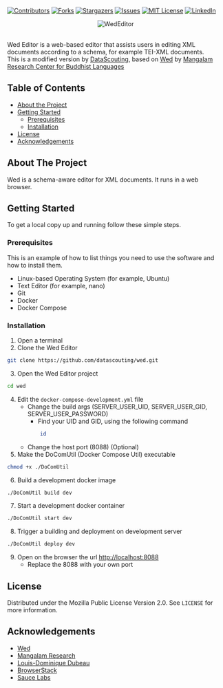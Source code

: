 [![Contributors][contributors-shield]][contributors-url]
[![Forks][forks-shield]][forks-url]
[![Stargazers][stars-shield]][stars-url]
[![Issues][issues-shield]][issues-url]
[![MIT License][license-shield]][license-url]
[![LinkedIn][linkedin-shield]][linkedin-url]

<!-- PROJECT LOGO -->
<p align="center">
  <img src="./images/WedEditor.png" alt="WedEditor">
</p>
<br />
<div>
  <div>
    Wed Editor is a web-based editor that assists users in editing XML documents according to a schema,
     for example TEI-XML documents.
    <br />
    This is a modified version by <a href="https://github.com/DataScouting">DataScouting</a>, 
    based on <a href="https://github.com/mangalam-research/wed">Wed</a>
    by <a href="https://github.com/mangalam-research">Mangalam Research Center for Buddhist Languages</a>
  </div>
</div>


<!-- TABLE OF CONTENTS -->
## Table of Contents

* [About the Project](#about-the-project)
* [Getting Started](#getting-started)
  * [Prerequisites](#prerequisites)
  * [Installation](#installation)
* [License](#license)
* [Acknowledgements](#acknowledgements)


<!-- ABOUT THE PROJECT -->
## About The Project
Wed is a schema-aware editor for XML documents. It runs in a web browser.


<!-- GETTING STARTED -->
## Getting Started

To get a local copy up and running follow these simple steps.


### Prerequisites

This is an example of how to list things you need to use the software and how to install them.
* Linux-based Operating System (for example, Ubuntu)
* Text Editor (for example, nano)
* Git
* Docker
* Docker Compose


### Installation
1. Open a terminal
2. Clone the Wed Editor
```sh
git clone https://github.com/datascouting/wed.git
```
3. Open the Wed Editor project
```sh
cd wed
``` 
4. Edit the `docker-compose-development.yml` file
    - Change the build args (SERVER_USER_UID, SERVER_USER_GID, SERVER_USER_PASSWORD)
        - Find your UID and GID, using the following command
        ```sh
            id
        ```
    - Change the host port (8088) (Optional)
5. Make the DoComUtil (Docker Compose Util) executable
```sh
chmod +x ./DoComUtil
``` 
6. Build a development docker image
```sh
./DoComUtil build dev
``` 
7. Start a development docker container
```sh
./DoComUtil start dev
``` 
8. Trigger a building and deployment on development server
```sh
./DoComUtil deploy dev
``` 
9. Open on the browser the url [http://localhost:8088](http://localhost:8088)
    - Replace the 8088 with your own port


<!-- LICENSE -->
## License

Distributed under the Mozilla Public License Version 2.0. See `LICENSE` for more information.


<!-- ACKNOWLEDGEMENTS -->
## Acknowledgements

* [Wed](https://github.com/mangalam-research/wed)
* [Mangalam Research](https://github.com/mangalam-research)
* [Louis-Dominique Dubeau](https://github.com/lddubeau)
* [BrowserStack](https://www.browserstack.com/)
* [Sauce Labs](https://saucelabs.com/)


<!-- MARKDOWN LINKS & IMAGES -->
<!-- https://www.markdownguide.org/basic-syntax/#reference-style-links -->
[contributors-shield]: https://img.shields.io/github/contributors/datascouting/wed.svg?style=flat-square
[contributors-url]: https://github.com/datascouting/wed/graphs/contributors
[forks-shield]: https://img.shields.io/github/forks/datascouting/wed.svg?style=flat-square
[forks-url]: https://github.com/datascouting/wed/network/members
[stars-shield]: https://img.shields.io/github/stars/datascouting/wed.svg?style=flat-square
[stars-url]: https://github.com/datascouting/wed/stargazers
[issues-shield]: https://img.shields.io/github/issues/datascouting/wed.svg?style=flat-square
[issues-url]: https://github.com/datascouting/wed/issues
[license-shield]: https://img.shields.io/github/license/datascouting/wed?style=flat-square
[license-url]: https://github.com/datascouting/wed/blob/master/LICENSE
[linkedin-shield]: https://img.shields.io/badge/-LinkedIn-black.svg?style=flat-square&logo=linkedin&colorB=555
[linkedin-url]: https://linkedin.com/company/datascouting
